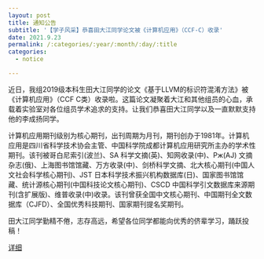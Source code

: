 ```yaml
---
layout: post
title: 通知公告
subtitle: '【学子风采】恭喜田大江同学论文被《计算机应用》（CCF-C）收录'
date: 2021.9.23
permalink: /:categories/:year/:month/:day/:title
categories:
  - notice

---
```


近日，我组2019级本科生田大江同学的论文《基于LLVM的标识符混淆方法》被《计算机应用》（CCF C类）收录啦。这篇论文凝聚着大江和其他组员的心血，承载着实验室对各位组员学术追求的支持。让我们恭喜田大江同学以及一直默默支持他的李成扬同学。

计算机应用期刊级别为核心期刊，出刊周期为月刊，期刊创办于1981年。计算机应用是四川省科学技术协会主管、中国科学院成都计算机应用研究所主办的学术性期刊。该刊被哥白尼索引(波兰)、SA 科学文摘(英)、知网收录(中)、Pж(AJ) 文摘杂志(俄)、上海图书馆馆藏、万方收录(中)、剑桥科学文摘、北大核心期刊(中国人文社会科学核心期刊)、JST 日本科学技术振兴机构数据库(日)、国家图书馆馆藏、统计源核心期刊(中国科技论文核心期刊)、CSCD 中国科学引文数据库来源期刊(含扩展版)、维普收录(中)收录。该刊曾获全国中文核心期刊、中国期刊全文数据库（CJFD）、全国优秀科技期刊、国家期刊提名奖期刊。

田大江同学勤精不倦，志存高远，希望各位同学都能向优秀的侪辈学习，踊跃投稿！

[详细](https://mp.weixin.qq.com/s/zhXoyBtlXn9G8REphepqCg)